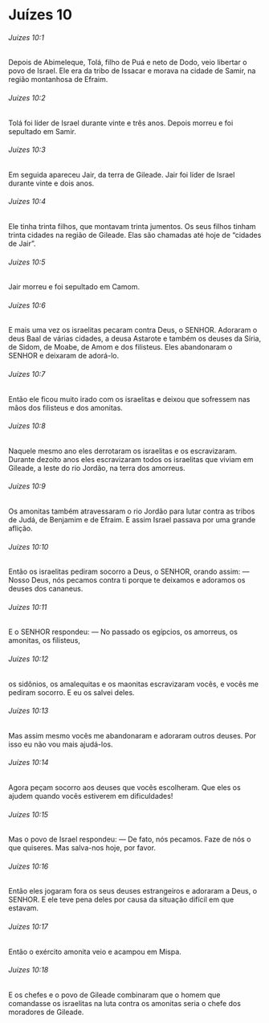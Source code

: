 # Juízes 10

###### Juízes 10:1

Depois de Abimeleque, Tolá, filho de Puá e neto de Dodo, veio libertar o povo de Israel. Ele era da tribo de Issacar e morava na cidade de Samir, na região montanhosa de Efraim.

###### Juízes 10:2

Tolá foi líder de Israel durante vinte e três anos. Depois morreu e foi sepultado em Samir.

###### Juízes 10:3

Em seguida apareceu Jair, da terra de Gileade. Jair foi líder de Israel durante vinte e dois anos.

###### Juízes 10:4

Ele tinha trinta filhos, que montavam trinta jumentos. Os seus filhos tinham trinta cidades na região de Gileade. Elas são chamadas até hoje de “cidades de Jair”.

###### Juízes 10:5

Jair morreu e foi sepultado em Camom.

###### Juízes 10:6

E mais uma vez os israelitas pecaram contra Deus, o SENHOR. Adoraram o deus Baal de várias cidades, a deusa Astarote e também os deuses da Síria, de Sidom, de Moabe, de Amom e dos filisteus. Eles abandonaram o SENHOR e deixaram de adorá-lo.

###### Juízes 10:7

Então ele ficou muito irado com os israelitas e deixou que sofressem nas mãos dos filisteus e dos amonitas.

###### Juízes 10:8

Naquele mesmo ano eles derrotaram os israelitas e os escravizaram. Durante dezoito anos eles escravizaram todos os israelitas que viviam em Gileade, a leste do rio Jordão, na terra dos amorreus.

###### Juízes 10:9

Os amonitas também atravessaram o rio Jordão para lutar contra as tribos de Judá, de Benjamim e de Efraim. E assim Israel passava por uma grande aflição.

###### Juízes 10:10

Então os israelitas pediram socorro a Deus, o SENHOR, orando assim: — Nosso Deus, nós pecamos contra ti porque te deixamos e adoramos os deuses dos cananeus.

###### Juízes 10:11

E o SENHOR respondeu: — No passado os egípcios, os amorreus, os amonitas, os filisteus,

###### Juízes 10:12

os sidônios, os amalequitas e os maonitas escravizaram vocês, e vocês me pediram socorro. E eu os salvei deles.

###### Juízes 10:13

Mas assim mesmo vocês me abandonaram e adoraram outros deuses. Por isso eu não vou mais ajudá-los.

###### Juízes 10:14

Agora peçam socorro aos deuses que vocês escolheram. Que eles os ajudem quando vocês estiverem em dificuldades!

###### Juízes 10:15

Mas o povo de Israel respondeu: — De fato, nós pecamos. Faze de nós o que quiseres. Mas salva-nos hoje, por favor.

###### Juízes 10:16

Então eles jogaram fora os seus deuses estrangeiros e adoraram a Deus, o SENHOR. E ele teve pena deles por causa da situação difícil em que estavam.

###### Juízes 10:17

Então o exército amonita veio e acampou em Mispa.

###### Juízes 10:18

E os chefes e o povo de Gileade combinaram que o homem que comandasse os israelitas na luta contra os amonitas seria o chefe dos moradores de Gileade.

